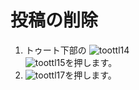 # 投稿の削除

1. トゥート下部の ![toottl14](https://dl.thedesk.top/media/toottl14.PNG)  
![toottl15](https://dl.thedesk.top/media/toottl15.PNG)を押します。
1. ![toottl17](https://dl.thedesk.top/media/toottl17.PNG)を押します。

